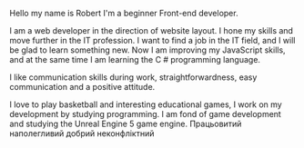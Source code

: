 Hello my name is Robert I'm a beginner Front-end developer.

I am a web developer in the direction of website layout.
I hone my skills and move further in the IT profession.
I want to find a job in the IT field, and I will be glad to learn something new.
Now I am improving my JavaScript skills, and at the same time I am learning the C # programming language.

I like communication skills during work,
straightforwardness, easy communication and a positive attitude.

I love to play basketball and interesting educational games, I work on my development by studying programming. I am fond of game development and studying the Unreal Engine 5 game engine.
Працьовитий наполегливий добрий неконфліктний


